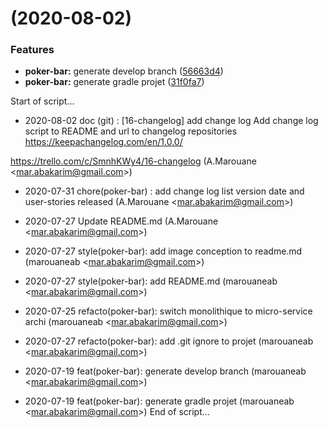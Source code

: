 #  (2020-08-02)


### Features

* **poker-bar:** generate develop branch ([56663d4](https://github.com/marouaneaba/poker-bar/commit/56663d486938b0a9962e1a10f4dbb4ddc5d6702a))
* **poker-bar:** generate gradle projet ([31f0fa7](https://github.com/marouaneaba/poker-bar/commit/31f0fa79012e1c5370c3d4fac7c4edbf21566d82))



Start of script...
- 2020-08-02 doc (git) : [16-changelog] add change log
Add change log script to README and url to changelog repositories
https://keepachangelog.com/en/1.0.0/

https://trello.com/c/SmnhKWy4/16-changelog
(A.Marouane <[mar.abakarim@gmail.com](mailto:mar.abakarim@gmail.com)>)

- 2020-07-31 chore(poker-bar) : add change log
list version date and user-stories released (A.Marouane <[mar.abakarim@gmail.com](mailto:mar.abakarim@gmail.com)>)

- 2020-07-27 Update README.md
(A.Marouane <[mar.abakarim@gmail.com](mailto:mar.abakarim@gmail.com)>)

- 2020-07-27 style(poker-bar): add image conception to readme.md
(marouaneab <[mar.abakarim@gmail.com](mailto:mar.abakarim@gmail.com)>)

- 2020-07-27 style(poker-bar): add README.md
(marouaneab <[mar.abakarim@gmail.com](mailto:mar.abakarim@gmail.com)>)

- 2020-07-25 refacto(poker-bar): switch monolithique to micro-service archi
(marouaneab <[mar.abakarim@gmail.com](mailto:mar.abakarim@gmail.com)>)

- 2020-07-27 refacto(poker-bar): add .git ignore to projet
(marouaneab <[mar.abakarim@gmail.com](mailto:mar.abakarim@gmail.com)>)

- 2020-07-19 feat(poker-bar): generate develop branch
(marouaneab <[mar.abakarim@gmail.com](mailto:mar.abakarim@gmail.com)>)

- 2020-07-19 feat(poker-bar): generate gradle projet
(marouaneab <[mar.abakarim@gmail.com](mailto:mar.abakarim@gmail.com)>)
End of script...

